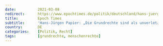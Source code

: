 ```yaml
---
date:          2021-03-08
redirect:      https://www.epochtimes.de/politik/deutschland/hans-juergen-papier-die-grundrechte-sind-als-unverletzliche-und-unveraeusserliche-menschenrechte-des-einzelnen-verbuergt-a3465351.html
title:         Epoch Times
subtitle:      'Hans-Jürgen Papier: „Die Grundrechte sind als unverletzliche und unveräußerliche Menschenrechte des Einzelnen verbürgt“'
country:       DE
categories:    [Politik, Recht]
tags:          [grundrechte, menschenrechte]
---
```

